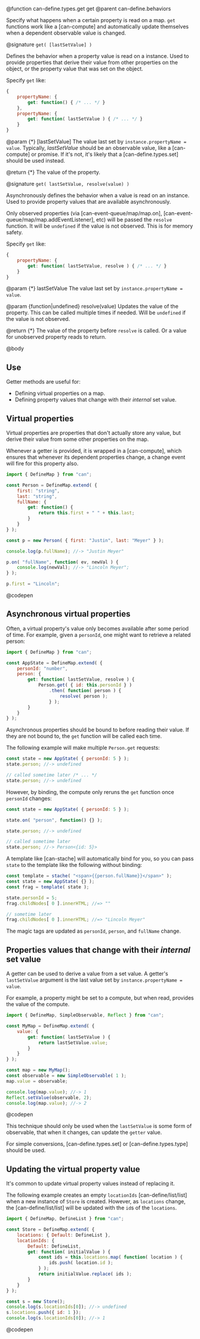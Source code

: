 @function can-define.types.get get
@parent can-define.behaviors

Specify what happens when a certain property is read on a map. `get` functions
work like a [can-compute] and automatically update themselves when a dependent
observable value is changed.


@signature `get( [lastSetValue] )`

Defines the behavior when a property value is read on a instance. Used to provide properties that derive their value from
other properties on the object, or the property value that was set on the object.

Specify `get` like:

```js
{
	propertyName: {
		get: function() { /* ... */ }
	},
	propertyName: {
		get: function( lastSetValue ) { /* ... */ }
	}
}
```

  @param {*} [lastSetValue] The value last set by `instance.propertyName = value`.  Typically, _lastSetValue_
  should be an observable value, like a [can-compute] or promise. If it's not, it's likely
  that a [can-define.types.set] should be used instead.

  @return {*} The value of the property.

@signature `get( lastSetValue, resolve(value) )`

Asynchronously defines the behavior when a value is read on an instance. Used to provide property values that
are available asynchronously.

Only observed properties (via [can-event-queue/map/map.on], [can-event-queue/map/map.addEventListener], etc) will be passed the `resolve` function.  It will be `undefined` if the value is not observed. This is for memory safety.

Specify `get` like:

```js
{
	propertyName: {
		get: function( lastSetValue, resolve ) { /* ... */ }
	}
}
```

  @param {*} lastSetValue The value last set by `instance.propertyName = value`.

  @param {function|undefined} resolve(value) Updates the value of the property. This can be called
  multiple times if needed. Will be `undefined` if the value is not observed.

  @return {*} The value of the property before `resolve` is called.  Or a value for unobserved property reads
  to return.

@body

## Use

Getter methods are useful for:

 - Defining virtual properties on a map.
 - Defining property values that change with their _internal_ set value.

## Virtual properties


Virtual properties are properties that don't actually store any value, but derive their value
from some other properties on the map.

Whenever a getter is provided, it is wrapped in a [can-compute], which ensures
that whenever its dependent properties change, a change event will fire for this property also.

```js
import { DefineMap } from "can";

const Person = DefineMap.extend( {
	first: "string",
	last: "string",
	fullName: {
		get: function() {
			return this.first + " " + this.last;
		}
	}
} );

const p = new Person( { first: "Justin", last: "Meyer" } );

console.log(p.fullName); //-> "Justin Meyer"

p.on( "fullName", function( ev, newVal ) {
	console.log(newVal); //-> "Lincoln Meyer";
} );

p.first = "Lincoln";
```
@codepen

## Asynchronous virtual properties

Often, a virtual property's value only becomes available after some period of time.  For example,
given a `personId`, one might want to retrieve a related person:

```js
import { DefineMap } from "can";

const AppState = DefineMap.extend( {
	personId: "number",
	person: {
		get: function( lastSetValue, resolve ) {
			Person.get( { id: this.personId } )
				.then( function( person ) {
					resolve( person );
				} );
		}
	}
} );
```

Asynchronous properties should be bound to before reading their value.  If
they are not bound to, the `get` function will be called each time.

The following example will make multiple `Person.get` requests:

```js
const state = new AppState( { personId: 5 } );
state.person; //-> undefined

// called sometime later /* ... */
state.person; //-> undefined
```

However, by binding, the compute only reruns the `get` function once `personId` changes:

```js
const state = new AppState( { personId: 5 } );

state.on( "person", function() {} );

state.person; //-> undefined

// called sometime later
state.person; //-> Person<{id: 5}>
```

A template like [can-stache] will automatically bind for you, so you can pass
`state` to the template like the following without binding:

```js
const template = stache( "<span>{{person.fullName}}</span>" );
const state = new AppState( {} );
const frag = template( state );

state.personId = 5;
frag.childNodes[ 0 ].innerHTML; //=> ""

// sometime later
frag.childNodes[ 0 ].innerHTML; //=> "Lincoln Meyer"
```

The magic tags are updated as `personId`, `person`, and `fullName` change.


## Properties values that change with their _internal_ set value

A getter can be used to derive a value from a set value. A getter's
`lastSetValue` argument is the last value set by `instance.propertyName = value`.

For example, a property might be set to a compute, but when read, provides the value
of the compute.

```js
import { DefineMap, SimpleObservable, Reflect } from "can";

const MyMap = DefineMap.extend( {
    value: {
        get: function( lastSetValue ) {
            return lastSetValue.value;
        }
    }
} );

const map = new MyMap();
const observable = new SimpleObservable( 1 );
map.value = observable;

console.log(map.value); //-> 1
Reflect.setValue(observable, 2);
console.log(map.value); //-> 2
```
@codepen

This technique should only be used when the `lastSetValue` is some form of
observable, that when it changes, can update the `getter` value.

For simple conversions, [can-define.types.set] or [can-define.types.type] should be used.

## Updating the virtual property value

It's common to update virtual property values
instead of replacing it.

The following example creates an empty `locationIds` [can-define/list/list] when a new
instance of `Store` is created.  However, as `locations` change,
the [can-define/list/list] will be updated with the `id`s of the `locations`.


```js
import { DefineMap, DefineList } from "can";

const Store = DefineMap.extend( {
	locations: { Default: DefineList },
	locationIds: {
		Default: DefineList,
		get: function( initialValue ) {
			const ids = this.locations.map( function( location ) {
				ids.push( location.id );
			} );
			return initialValue.replace( ids );
		}
	}
} );

const s = new Store();
console.log(s.locationIds[0]); //-> undefined
s.locations.push({ id: 1 });
console.log(s.locationIds[0]); //-> 1
```
@codepen
